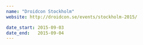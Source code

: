 ```yaml
---
name: "Droidcon Stockholm"
website: http://droidcon.se/events/stockholm-2015/

date_start: 2015-09-03
date_end:   2015-09-04
---
```

